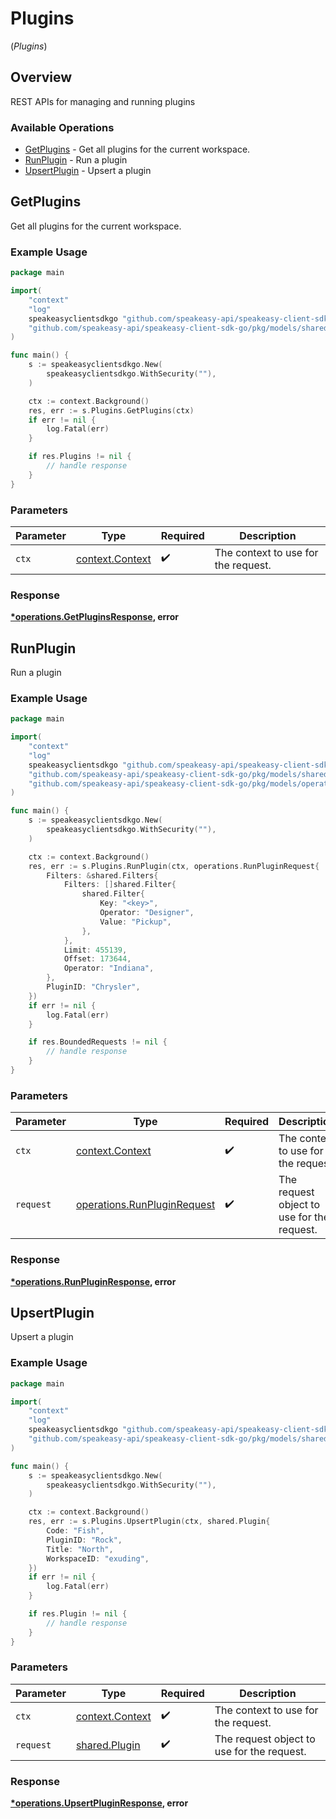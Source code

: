 # Plugins
(*Plugins*)

## Overview

REST APIs for managing and running plugins

### Available Operations

* [GetPlugins](#getplugins) - Get all plugins for the current workspace.
* [RunPlugin](#runplugin) - Run a plugin
* [UpsertPlugin](#upsertplugin) - Upsert a plugin

## GetPlugins

Get all plugins for the current workspace.

### Example Usage

```go
package main

import(
	"context"
	"log"
	speakeasyclientsdkgo "github.com/speakeasy-api/speakeasy-client-sdk-go"
	"github.com/speakeasy-api/speakeasy-client-sdk-go/pkg/models/shared"
)

func main() {
    s := speakeasyclientsdkgo.New(
        speakeasyclientsdkgo.WithSecurity(""),
    )

    ctx := context.Background()
    res, err := s.Plugins.GetPlugins(ctx)
    if err != nil {
        log.Fatal(err)
    }

    if res.Plugins != nil {
        // handle response
    }
}
```

### Parameters

| Parameter                                             | Type                                                  | Required                                              | Description                                           |
| ----------------------------------------------------- | ----------------------------------------------------- | ----------------------------------------------------- | ----------------------------------------------------- |
| `ctx`                                                 | [context.Context](https://pkg.go.dev/context#Context) | :heavy_check_mark:                                    | The context to use for the request.                   |


### Response

**[*operations.GetPluginsResponse](../../models/operations/getpluginsresponse.md), error**


## RunPlugin

Run a plugin

### Example Usage

```go
package main

import(
	"context"
	"log"
	speakeasyclientsdkgo "github.com/speakeasy-api/speakeasy-client-sdk-go"
	"github.com/speakeasy-api/speakeasy-client-sdk-go/pkg/models/shared"
	"github.com/speakeasy-api/speakeasy-client-sdk-go/pkg/models/operations"
)

func main() {
    s := speakeasyclientsdkgo.New(
        speakeasyclientsdkgo.WithSecurity(""),
    )

    ctx := context.Background()
    res, err := s.Plugins.RunPlugin(ctx, operations.RunPluginRequest{
        Filters: &shared.Filters{
            Filters: []shared.Filter{
                shared.Filter{
                    Key: "<key>",
                    Operator: "Designer",
                    Value: "Pickup",
                },
            },
            Limit: 455139,
            Offset: 173644,
            Operator: "Indiana",
        },
        PluginID: "Chrysler",
    })
    if err != nil {
        log.Fatal(err)
    }

    if res.BoundedRequests != nil {
        // handle response
    }
}
```

### Parameters

| Parameter                                                                  | Type                                                                       | Required                                                                   | Description                                                                |
| -------------------------------------------------------------------------- | -------------------------------------------------------------------------- | -------------------------------------------------------------------------- | -------------------------------------------------------------------------- |
| `ctx`                                                                      | [context.Context](https://pkg.go.dev/context#Context)                      | :heavy_check_mark:                                                         | The context to use for the request.                                        |
| `request`                                                                  | [operations.RunPluginRequest](../../models/operations/runpluginrequest.md) | :heavy_check_mark:                                                         | The request object to use for the request.                                 |


### Response

**[*operations.RunPluginResponse](../../models/operations/runpluginresponse.md), error**


## UpsertPlugin

Upsert a plugin

### Example Usage

```go
package main

import(
	"context"
	"log"
	speakeasyclientsdkgo "github.com/speakeasy-api/speakeasy-client-sdk-go"
	"github.com/speakeasy-api/speakeasy-client-sdk-go/pkg/models/shared"
)

func main() {
    s := speakeasyclientsdkgo.New(
        speakeasyclientsdkgo.WithSecurity(""),
    )

    ctx := context.Background()
    res, err := s.Plugins.UpsertPlugin(ctx, shared.Plugin{
        Code: "Fish",
        PluginID: "Rock",
        Title: "North",
        WorkspaceID: "exuding",
    })
    if err != nil {
        log.Fatal(err)
    }

    if res.Plugin != nil {
        // handle response
    }
}
```

### Parameters

| Parameter                                             | Type                                                  | Required                                              | Description                                           |
| ----------------------------------------------------- | ----------------------------------------------------- | ----------------------------------------------------- | ----------------------------------------------------- |
| `ctx`                                                 | [context.Context](https://pkg.go.dev/context#Context) | :heavy_check_mark:                                    | The context to use for the request.                   |
| `request`                                             | [shared.Plugin](../../models/shared/plugin.md)        | :heavy_check_mark:                                    | The request object to use for the request.            |


### Response

**[*operations.UpsertPluginResponse](../../models/operations/upsertpluginresponse.md), error**

